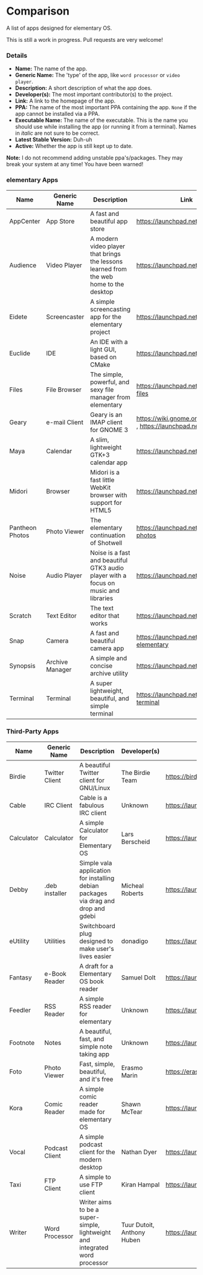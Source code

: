 Comparison
==============

A list of apps designed for elementary OS.

This is still a work in progress. Pull requests are very welcome!



### Details

* __Name:__ The name of the app.
* __Generic Name:__ The 'type' of the app, like `word processor` or `video player`.
* __Description:__ A short description of what the app does.
* __Developer(s):__ The most important contributor(s) to the project.
* __Link:__ A link to the homepage of the app.
* __PPA:__ The name of the most important PPA containing the app. `None` if the app cannot be installed via a PPA.
* __Executable Name:__ The name of the executable. This is the name you should use while installing the app (or running it from a terminal). Names in *italic* are not sure to be correct.
* __Latest Stable Version:__ Duh-uh
* __Active:__ Whether the app is still kept up to date.


__Note:__ I do not recommend adding unstable ppa's/packages. They may break your system at any time! You have been warned!



### elementary Apps

Name | Generic Name | Description | Link | PPA | Executable Name | Latest Stable Version
-----|--------------|-------------|------|-----|-----------------|----------------------
AppCenter | App Store | A fast and beautiful app store | https://launchpad.net/appcenter | None | *appcenter* | In Developement
Audience | Video Player | A modern video player that brings the lessons learned from the web home to the desktop | https://launchpad.net/audience | elementary-os/daily (unstable!) | audience | 0.1 / In Developement
Eidete | Screencaster | A simple screencasting app for the elementary project | https://launchpad.net/eidete | elementary-os/daily (unstable!) | eidete | In Developement
Euclide | IDE | An IDE with a light GUI, based on CMake | https://launchpad.net/euclide | elementary-os/daily (unstable!) | euclide | In Developement
Files | File Browser | The simple, powerful, and sexy file manager from elementary | https://launchpad.net/pantheon-files | elementary-os/stable | pantheon-files | 0.1.6
Geary | e-mail Client | Geary is an IMAP client for GNOME 3 | https://wiki.gnome.org/Apps/Geary , https://launchpad.net/geary | elementary-os/stable | geary | 0.8.2
Maya | Calendar | A slim, lightweight GTK+3 calendar app | https://launchpad.net/maya | elementary-os/stable | maya-calendar | 0.3
Midori | Browser | Midori is a fast little WebKit browser with support for HTML5 | https://launchpad.net/midori | elementary-os/stable | midori | 0.5.9
Pantheon Photos | Photo Viewer | The elementary continuation of Shotwell | https://launchpad.net/pantheon-photos | elementary-os/daily (unstable!) | *pantheon-photos* | In Developement
Noise | Audio Player | Noise is a fast and beautiful GTK3 audio player with a focus on music and libraries | https://launchpad.net/noise | elementary-os/stable | noise | 0.3.0
Scratch | Text Editor | The text editor that works | https://launchpad.net/scratch | elementary-os/stable | scratch-text-editor | 2.0.2
Snap | Camera | A fast and beautiful camera app | https://launchpad.net/snap-elementary | elementary-os/daily (unstable!) | snap-photobooth | In Developement
Synopsis | Archive Manager | A simple and concise archive utility | https://launchpad.net/synopsis | None | Synopsis | In Developement | Yes
Terminal | Terminal | A super lightweight, beautiful, and simple terminal | https://launchpad.net/pantheon-terminal | elementary-os/stable | pantheon-terminal | 0.3.0.1



### Third-Party Apps

Name | Generic Name | Description | Developer(s) | Link | PPA | Executable Name | Latest Stable Version | Active
-----|--------------|-------------|--------------|------|-----|-----------------|-----------------------|-------
Birdie | Twitter Client | A beautiful Twitter client for GNU/Linux | The Birdie Team | https://birdieapp.github.io | birdie-team/stable | *birdie* | 1.1 | Yes
Cable | IRC Client | Cable is a fabulous IRC client | Unknown | https://launchpad.net/cable | gotwig/weekly (unstable!) | *cable* | In Developement | Unknown
Calculator | Calculator | A simple Calculator for Elementary OS | Lars Berscheid | https://launchpad.net/elementarycalculator | siasola/ppa (unstable?) | *elementary-calculator* | 0.1-r18 (unstable?) | Unknown
Debby | .deb installer | Simple vala application for installing debian packages via drag and drop and gdebi | Micheal Roberts | https://launchpad.net/debby | None | *debby* | In Developement | Yes
eUtility | Utilities | Switchboard plug designed to make user's lives easier | donadigo | https://launchpad.net/eutility | donadigo/eutility (unstable!) | *elementary-utility* | In Developement | Yes
Fantasy | e-Book Reader | A draft for a Elementary OS book reader | Samuel Dolt | https://launchpad.net/fantasy | samuel-dolt/ppa (unstable!) | *fantasy* | In Developement | Yes
Feedler | RSS Reader | A simple RSS reader for elementary | Unknown | https://launchpad.net/feedler | feedler-hackers/daily (unstable!) | *feedler* | In Developement | Unknown
Footnote | Notes | A beautiful, fast, and simple note taking app | Unknown | https://launchpad.net/footnote | elementary-os/daily (unstable!) | *footnote* | In Developement | Unknown
Foto | Photo Viewer | Fast, simple, beautiful, and it's free | Erasmo Marin | https://erasmo-marin.github.io/foto | erasmo-marin/foto-1.0 (unstable?) | *foto* | 1.0 | Unknown
Kora | Comic Reader | A simple comic reader made for elementary OS | Shawn McTear | https://launchpad.net/manix | None | *manix* | In Developement | Yes
Vocal | Podcast Client | A simple podcast client for the modern desktop | Nathan Dyer | https://launchpad.net/vocal | nathandyer/vocal-daily (unstable!) | *vocal* | In Developement | Yes
Taxi | FTP Client | A simple to use FTP client | Kiran Hampal | https://launchpad.net/taxi | None | *taxi* | In Developement | Yes
Writer | Word Processor | Writer aims to be a super-simple, lightweight and integrated word processor | Tuur Dutoit, Anthony Huben | https://launchpad.net/writer | None | *writer* | In Developement | Yes
